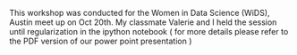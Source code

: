 This workshop was conducted for the Women in Data Science (WiDS), Austin meet up on Oct 20th. My classmate Valerie and I held the session until regularization in the ipython notebook ( for more details please refer to the PDF version of our power point presentation )
